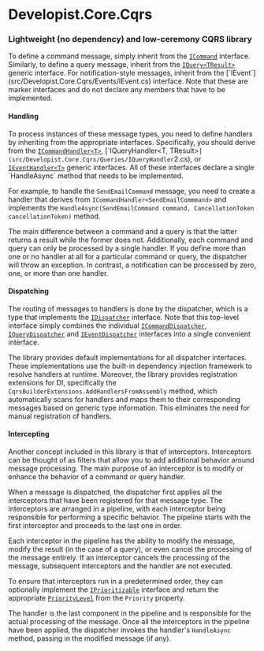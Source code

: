 # Developist.Core.Cqrs

### Lightweight (no dependency) and low-ceremony CQRS library

To define a command message, simply inherit from the [`ICommand`](src/Developist.Core.Cqrs/Commands/ICommand.cs) interface. 
Similarly, to define a query message, inherit from the [`IQuery<TResult>`](src/Developist.Core.Cqrs/Queries/IQuery`1.cs) generic interface. 
For notification-style messages, inherit from the [`IEvent`](src/Developist.Core.Cqrs/Events/IEvent.cs) interface. 
Note that these are marker interfaces and do not declare any members that have to be implemented.

#### Handling
To process instances of these message types, you need to define handlers by inheriting from the appropriate interfaces. 
Specifically, you should derive from the [`ICommandHandler<T>`](src/Developist.Core.Cqrs/Commands/ICommandHandler`1.cs), [`IQueryHandler<T, TResult>`](src/Developist.Core.Cqrs/Queries/IQueryHandler`2.cs), or [`IEventHandler<T>`](src/Developist.Core.Cqrs/Events/IEventHandler`1.cs) generic interfaces. 
All of these interfaces declare a single `HandleAsync` method that needs to be implemented.

For example, to handle the `SendEmailCommand` message, you need to create a handler that derives from `ICommandHandler<SendEmailCommmand>` and implements the `HandleAsync(SendEmailCommand command, CancellationToken cancellationToken)` method.

The main difference between a command and a query is that the latter returns a result while the former does not. 
Additionally, each command and query can only be processed by a single handler. 
If you define more than one or no handler at all for a particular command or query, the dispatcher will throw an exception. 
In contrast, a notification can be processed by zero, one, or more than one handler.

#### Dispatching
The routing of messages to handlers is done by the dispatcher, which is a type that implements the [`IDispatcher`](src/Developist.Core.Cqrs/IDispatcher.cs) interface. 
Note that this top-level interface simply combines the individual [`ICommandDispatcher`](src/Developist.Core.Cqrs/Commands/ICommandDispatcher.cs), [`IQueryDispatcher`](src/Developist.Core.Cqrs/Queries/IQueryDispatcher.cs) and [`IEventDispatcher`](src/Developist.Core.Cqrs/Events/IEventDispatcher.cs) interfaces into a single convenient interface. 

The library provides default implementations for all dispatcher interfaces. 
These implementations use the built-in dependency injection framework to resolve handlers at runtime. 
Moreover, the library provides registration extensions for DI, specifically the `CqrsBuilderExtensions.AddHandlersFromAssembly` method, which automatically scans for handlers and maps them to their corresponding messages based on generic type information. 
This eliminates the need for manual registration of handlers.

#### Intercepting
Another concept included in this library is that of interceptors. 
Interceptors can be thought of as filters that allow you to add additional behavior around message processing. 
The main purpose of an interceptor is to modify or enhance the behavior of a command or query handler.

When a message is dispatched, the dispatcher first applies all the interceptors that have been registered for that message type. 
The interceptors are arranged in a pipeline, with each interceptor being responsible for performing a specific behavior. 
The pipeline starts with the first interceptor and proceeds to the last one in order.

Each interceptor in the pipeline has the ability to modify the message, modify the result (in the case of a query), or even cancel the processing of the message entirely. 
If an interceptor cancels the processing of the message, subsequent interceptors and the handler are not executed.

To ensure that interceptors run in a predetermined order, they can optionally implement the [`IPrioritizable`](src/Developist.Core.Cqrs/IPrioritizable.cs) interface and return the appropriate [`PriorityLevel`](src/Developist.Core.Cqrs/PriorityLevel.cs) from the `Priority` property.

The handler is the last component in the pipeline and is responsible for the actual processing of the message. 
Once all the interceptors in the pipeline have been applied, the dispatcher invokes the handler's `HandleAsync` method, passing in the modified message (if any).
